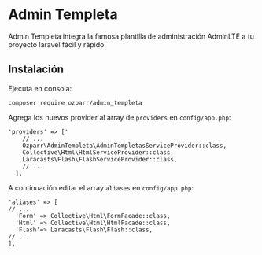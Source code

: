 Admin Templeta
==========

Admin Templeta integra la famosa plantilla de administración AdminLTE a tu proyecto laravel fácil y rápido. 

Instalación
--------------------
Ejecuta en consola:
```
composer require ozparr/admin_templeta
```

Agrega los nuevos provider al array de `providers` en `config/app.php`:

```  
'providers' => ['
    // ...
    Ozparr\AdminTempleta\AdminTempletasServiceProvider::class,
    Collective\Html\HtmlServiceProvider::class,
    Laracasts\Flash\FlashServiceProvider::class,
    // ...
  ],
```
A continuación editar el array `aliases` en `config/app.php`:

```
'aliases' => [
// ...
  'Form' => Collective\Html\FormFacade::class,
  'Html' => Collective\Html\HtmlFacade::class,
  'Flash'=> Laracasts\Flash\Flash::class,
// ...
],
```

